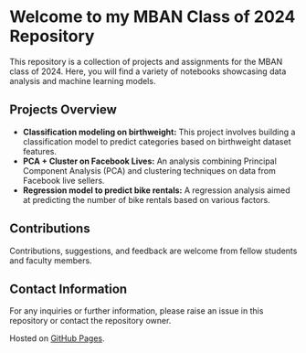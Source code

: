 <!DOCTYPE html>
<html>
<body>
<h1>Welcome to my MBAN Class of 2024 Repository</h1>
<p>This repository is a collection of projects and assignments for the MBAN class of 2024. Here, you will find a variety of notebooks showcasing data analysis and machine learning models.</p>

<h2>Projects Overview</h2>
<ul>
  <li><strong>Classification modeling on birthweight:</strong> This project involves building a classification model to predict categories based on birthweight dataset features.</li>
  <li><strong>PCA + Cluster on Facebook Lives:</strong> An analysis combining Principal Component Analysis (PCA) and clustering techniques on data from Facebook live sellers.</li>
  <li><strong>Regression model to predict bike rentals:</strong> A regression analysis aimed at predicting the number of bike rentals based on various factors.</li>
</ul>

<h2>Contributions</h2>
<p>Contributions, suggestions, and feedback are welcome from fellow students and faculty members.</p>

<h2>Contact Information</h2>
<p>For any inquiries or further information, please raise an issue in this repository or contact the repository owner.</p>

<footer>
  <p>Hosted on <a href="https://github.com/fequinta">GitHub Pages</a>.</p>
</footer>
</body>
</html>
